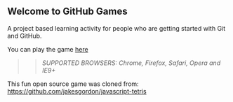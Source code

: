## Welcome to GitHub Games

A project based learning activity for people who are getting started with Git and GitHub.

You can play the game [here](https://githubschool.github.io/github-games-samwiskow)

>> _*SUPPORTED BROWSERS*: Chrome, Firefox, Safari, Opera and IE9+_

This fun open source game was cloned from: https://github.com/jakesgordon/javascript-tetris
